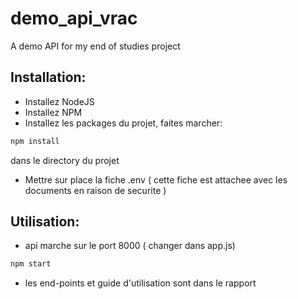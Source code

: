 # demo_api_vrac
A demo API for my end of studies project

## Installation:
- Installez NodeJS
- Installez NPM
- Installez les packages du projet, faites marcher:
```bash
npm install
```
dans le directory du projet
- Mettre sur place la fiche .env ( cette fiche est attachee avec les documents en raison de securite )


## Utilisation:
- api marche sur le port 8000 ( changer dans app.js)
```bash
npm start
```
- les end-points et guide d'utilisation sont dans le rapport
